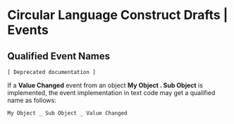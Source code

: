 ﻿Circular Language Construct Drafts | Events
===========================================

Qualified Event Names
---------------------

`[ Deprecated documentation ]`

If a __Value Changed__ event from an object  __My Object  .  Sub Object__ is implemented, the event implementation in text code may get a qualified name as follows:

```
My Object _ Sub Object _ Value Changed
```